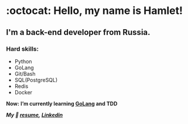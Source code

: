 # :octocat: Hello, my name is Hamlet!

## I'm a back-end developer from Russia.
 
### Hard skills: 
 - Python
 - GoLang
 - Git/Bash
 - SQL(PostgreSQL)
 - Redis
 - Docker

**__Now:__**
 **I’m currently learning [GoLang](https://golang.org) and TDD**

**_My 🔗 [resume](https://drive.google.com/file/d/1My8qxthBFJ88mzSvR5qHuj-mXQLmengX/view?usp=sharing),_
_[Linkedin](https://www.linkedin.com/in/hamletavetikyn/)_**
